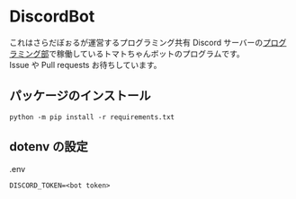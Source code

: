 # DiscordBot

これはさらだぼぉるが運営するプログラミング共有 Discord サーバーの[プログラミング部](https://discord.gg/YRfuQ5z)で稼働しているトマトちゃんボットのプログラムです。  
Issue や Pull requests お待ちしています。

## パッケージのインストール

```
python -m pip install -r requirements.txt
```

## dotenv の設定

.env

```
DISCORD_TOKEN=<bot token>
```
